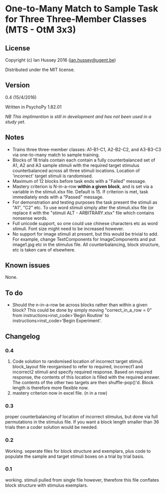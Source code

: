 # One-to-Many Match to Sample Task for Three Three-Member Classes (MTS - OtM 3x3)

## License
Copyright (c) Ian Hussey 2016 (ian.hussey@ugent.be)

Distributed under the MIT license.

## Version
0.4 (15/4/2016)

Written in PsychoPy 1.82.01

*NB This implimention is still in development and has not been used in a study yet.* 

## Notes
- Trains three three-member classes: A1-B1-C1, A2-B2-C2, and A3-B3-C3 via one-to-many match to sample training.
- Blocks of 18 trials contain each contain a fully counterbalanced set of A1, A2 and A3 sample stimuli with the required target stimulus counterbalanced across all three stimuli locations. Location of 'incorrect' target stimuli is randomised. 
- Maximum of 12 blocks before task ends with a "Failed" message.
- Mastery criterion is N-in-a-row **within a given block**, and is set via a variable in the stimuli.xlsx file. Default is 15. If criterion is met, task immediately ends with a "Passed" message.
- For demonstration and testing purposes the task present the stimuli as "A1", "C2" etc. To use word stimuli simply alter the stimuli.xlsx file (or replace it with the "stimuli ALT - ARBITRARY.xlsx" file which contains nonsense words.
- Full unicode support, so one could use chinese characters etc as word stimuli. Font size might need to be increased however. 
- No support for image stimuli at present, but this would be trivial to add. For example, change TextComponents for ImageComponents and put image1.jpg etc in the stimulus file. All counterbalancing, block structure, etc is taken care of elsewhere.

## Known issues
None.

## To do
- Should the n-in-a-row be across blocks rather than within a given block? This could be done by simply moving "correct_in_a_row = 0" from instructions>inst_code>'Begin Routine' to instructions>inst_code>'Begin Experiment'.

## Changelog
### 0.4
1. Code solution to randomised location of incorrect target stimuli. block_layout file reorganised to refer to required, incorrect1 and incorrect2 stimuli and specify required response. Based on required response, the contents of this location is filled with the required answer. The contents of the other two targets are then shuffle-pop()'d. Block length is therefore more flexible now. 
2. mastery criterion now in excel file. (n in a row)


### 0.3
proper counterbalancing of location of incorrect stimulus, but done via full permutations in the stimulus file. If you want a block length smaller than 36 trials then a coder solution would be needed.

### 0.2
Working. seperate files for block structure and exemplars, plus code to populate the sample and target stimuli boxes on a trial by trial basis.

### 0.1
working. stimuli pulled from single file however, therefore this file conflates block structure with stimulus exemplars.

